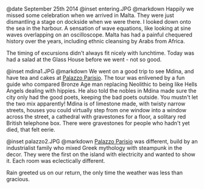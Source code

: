@date		September 25th 2014
@inset		entering.JPG
@markdown
Happily we missed some celebration when we arrived in Malta. They were just dismantling
a stage on dockside when we were there.  I looked down onto the sea in the harbour.
A sensation of wave equations, like looking at sine waves overlapping on an oscilloscope.
Malta has had a painful chequered history over the years, including ethnic cleansing by Arabs from Africa.

The timing of excursions didn't always fit nicely with lunchtime. Today was had a salad at
the Glass House before we went - not so good.

@inset		mdina1.JPG
@markdown
We went on a good trip to see Mdina, and have tea and cakes at [Palazzo Parisio](http://www.palazzoparisio.com).
The tour was enlivened by a fun guide who compared Bronze Age man replacing Neolithic to being
like Hells Angels dealing with hippies.  He also told the nobles in Mdina made sure the city
only had the good poets, keeping the bad poets outside. You mustn't let the two mix apparently!
Mdina is of limestone made, with twisty narrow streets, houses you could virtually step
from one window into a window across the street, a cathedral with gravestones for a floor,
a solitary red British telephone box. There were gravestones for people who hadn't yet
died, that felt eerie.

@inset		palazzo2.JPG
@markdown
[Palazzo Parisio](http://www.palazzoparisio.com) was different, build by an industrialist family who mixed Greek mythology
with steampunk in the decor.  They were the first on the island with electricity and wanted
to show it. Each room was eclectically different.

Rain greeted us on our return, the only time the weather was less than gracious.
